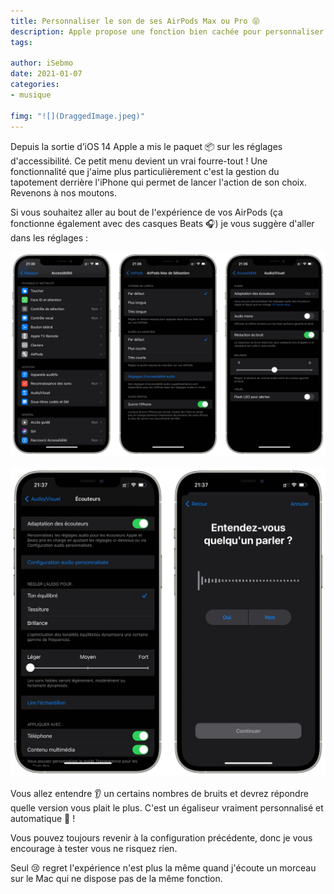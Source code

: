 ```yaml
---
title: Personnaliser le son de ses AirPods Max ou Pro 😝 
description: Apple propose une fonction bien cachée pour personnaliser le son de ses casques je vous invite à tester. 
tags:

author: iSebmo
date: 2021-01-07
categories:
- musique

fimg: "![](DraggedImage.jpeg)"
---
```


Depuis la sortie d’iOS 14 Apple a mis le paquet 📦 sur les réglages d'accessibilité. Ce petit menu devient un vrai fourre-tout ! Une fonctionnalité que j'aime plus particulièrement c'est la gestion du tapotement derrière l'iPhone qui permet de lancer l'action de son choix. Revenons à nos moutons. 

Si vous souhaitez aller au bout de l'expérience de vos AirPods (ça fonctionne également avec des casques Beats 🎧) je vous suggère d'aller dans les réglages : 

![](DraggedImage-1.jpeg)

![](DraggedImage-2.jpeg)

Vous allez entendre 👂 un certains nombres de bruits et devrez répondre quelle version vous plait le plus. C'est un égaliseur vraiment personnalisé et automatique 🥰 !

Vous pouvez toujours revenir à la configuration précédente, donc je vous encourage à tester vous ne risquez rien. 

Seul 😢 regret l'expérience n'est plus la même quand j'écoute un morceau sur le Mac qui ne dispose pas de la même fonction. 